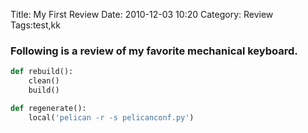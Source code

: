 Title: My First Review
Date: 2010-12-03 10:20
Category: Review
Tags:test,kk

### Following is a review of my favorite mechanical keyboard.

```python
def rebuild():
    clean()
    build()

def regenerate():
    local('pelican -r -s pelicanconf.py')
```

